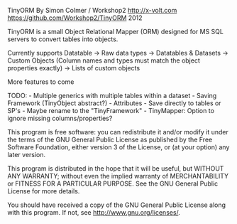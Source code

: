 TinyORM
By Simon Colmer / Workshop2
http://x-volt.com
https://github.com/Workshop2/TinyORM
2012


TinyORM is a small Object Relational Mapper (ORM) designed for MS SQL servers to convert tables into objects.

Currently supports Datatable -> Raw data types
							 -> Datatables & Datasets
							 -> Custom Objects (Column names and types must match the object properties exactly)
							 -> Lists of custom objects
							 
More features to come

TODO:
	- Multiple generics with multiple tables within a dataset
	- Saving Framework (TinyObject abstract?)
		- Attributes
		- Save directly to tables or SP's
	- Maybe rename to the "TinyFramework"
	- TinyMapper: Option to ignore missing columns/properties?





This program is free software: you can redistribute it and/or modify
it under the terms of the GNU General Public License as published by
the Free Software Foundation, either version 3 of the License, or
(at your option) any later version.

This program is distributed in the hope that it will be useful,
but WITHOUT ANY WARRANTY; without even the implied warranty of
MERCHANTABILITY or FITNESS FOR A PARTICULAR PURPOSE.  See the
GNU General Public License for more details.

You should have received a copy of the GNU General Public License
along with this program.  If not, see <http://www.gnu.org/licenses/>.
